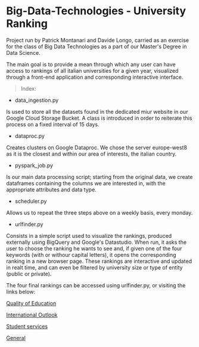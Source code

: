 # Big-Data-Technologies - University Ranking

Project run by Patrick Montanari and Davide Longo, carried as an exercise for the class of Big Data Technologies as a part of our Master's Degree in Data Science.

The main goal is to provide a mean through which any user can have access to rankings of all italian universities for a given year, visualized through a front-end application and corresponding interactive interface.

> Index:

- data_ingestion.py

Is used to store all the datasets found in the dedicated miur website in our Google Cloud Storage Bucket. 
A class is introduced in order to reiterate this process on a fixed interval of 15 days.

- dataproc.py

Creates clusters on Google Dataproc. We chose the server europe-west8 as it is the closest and within our area of interests, the italian country.


- pyspark_job.py

Is our main data processing script; starting from the original data, we create dataframes containing the columns we are interested in, with the appropriate attributes and data type.

- scheduler.py

Allows us to repeat the three steps above on a weekly basis, every monday.

- urlfinder.py 

Consists in a simple script used to visualize the rankings, produced externally using BigQuery and Google's Datastudio. 
When run, it asks the user to choose the ranking he wants to see and, if given one of the four keywords (with or withour capital letters), it opens the corresponding ranking in a new browser page. These rankings are interactive and updated in realt time, and can even be filtered by university size or type of entity (public or private).


The four final rankings can be accessed using urlfinder.py, or visiting the links below:

[Quality of Education](https://datastudio.google.com/reporting/f0250ab0-d94f-4cb4-b2e1-66198b98ff7b)

[International Outlook](https://datastudio.google.com/reporting/c0912393-9e85-4097-a7cc-94a0ea40cd6a)

[Student services](https://datastudio.google.com/reporting/99d44256-d1e6-432a-aea0-bc86dace4c90)

[General](https://datastudio.google.com/reporting/08e06bfa-aec0-474b-8998-15791b4140ac)
